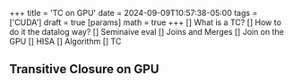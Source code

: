 +++
title = 'TC on GPU'
date = 2024-09-09T10:57:38-05:00
tags = ['CUDA']
draft = true 
[params]
    math = true
+++
[] What is a TC?
[] How to do it the datalog way?
    [] Seminaive eval
    [] Joins and Merges
[] Join on the GPU
    [] HISA 
    [] Algorithm
[] TC
## Transitive Closure on GPU

